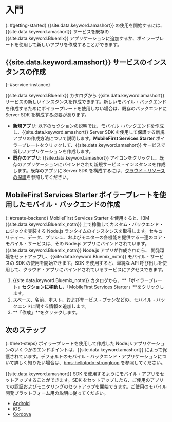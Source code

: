 # 入門
{: #getting-started}
{{site.data.keyword.amashort}} の使用を開始するには、{{site.data.keyword.amashort}} サービスを既存の {{site.data.keyword.Bluemix}} アプリケーションに追加するか、ボイラープレートを使用して新しいアプリを作成することができます。  

## {{site.data.keyword.amashort}} サービスのインスタンスの作成
{: #service-instance}

{{site.data.keyword.Bluemix}} カタログから {{site.data.keyword.amashort}} サービスの新しいインスタンスを作成できます。新しいモバイル・バックエンドを作成するためにボイラープレートを使用しない場合は、既存のバックエンドに Server SDK を構成する必要があります。


  * **新規アプリ**: 以下のセクションの説明では、モバイル・バックエンドを作成し、{{site.data.keyword.amashort}} Server SDK を使用して保護する新規アプリの作成方法について説明します。**MobileFirst Services Starter** ボイラープレートをクリックして、{{site.data.keyword.amashort}} サービスで新しいアプリケーションを作成します。
  * **既存のアプリ**: {{site.data.keyword.amashort}} アイコンをクリックし、既存のアプリケーションにバインドされた新規サービス・インスタンスを作成します。既存のアプリに Server SDK を構成するには、[クラウド・リソースの保護](protecting-resources.html)を参照してください。


## MobileFirst Services Starter ボイラープレートを使用したモバイル・バックエンドの作成
{: #create-backend}
MobileFirst Services Starter を使用すると、IBM {{site.data.keyword.Bluemix_notm}} 上で稼働してカスタム・バックエンド・ロジックを実装する Node.js ランタイムのインスタンスを取得します。セキュリティー、データ、プッシュ、およびモニターの各機能を提供する一連のコア・モバイル・サービスは、その Node.js アプリにバインドされています。{{site.data.keyword.Bluemix_notm}} Node.js アプリが作成されたら、 開発環境をセットアップし、{{site.data.keyword.Bluemix_notm}} モバイル・サービスの SDK の使用を開始できます。SDK を使用すると、単純な API 呼び出しを使用して、クラウド・アプリにバインドされているサービスにアクセスできます。

1. {{site.data.keyword.Bluemix_notm}} カタログから、**「ボイラープレート」**セクションに移動し、**「MobileFirst Services Starter」**をクリックします。
1. スペース、名前、ホスト、およびサービス・プランなどの、モバイル・バックエンドに関する情報を追加します。
1. **「作成」**をクリックします。



## 次のステップ
{: #next-steps}
ボイラープレートを使用して作成した Node.js アプリケーションのいくつかのエンドポイントは、{{site.data.keyword.amashort}} によって保護されています。デフォルトのモバイル・バックエンド・アプリケーションについて詳しく知りたい場合は、[bms-hellotodo-strongloop](https://github.com/ibm-bluemix-mobile-services/bms-hellotodo-strongloop) を参照してください。

{{site.data.keyword.amashort}} SDK を使用するようにモバイル・アプリをセットアップすることができます。SDK をセットアップしたら、ご使用のアプリでの認証およびモニタリングのセットアップを開始できます。ご使用のモバイル開発プラットフォーム用の説明に従ってください。

* [Android](getting-started-android.html)
* [iOS](getting-started-ios.html)
* [Cordova](getting-started-cordova.html)
